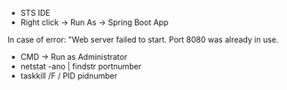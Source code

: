 - STS IDE
- Right click -> Run As -> Spring Boot App

In case of error: "Web server failed to start. Port 8080 was already in use.
- CMD -> Run as Administrator
- netstat -ano | findstr portnumber
- taskkill /F / PID pidnumber
